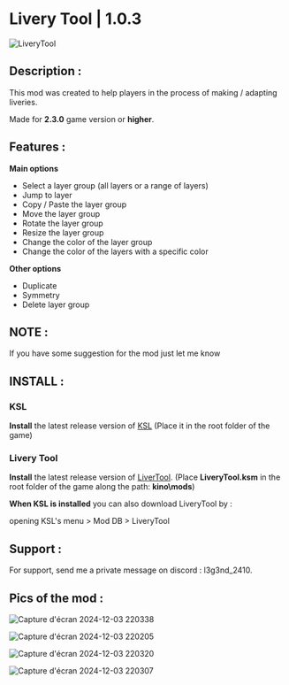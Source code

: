# Livery Tool | 1.0.3

![LiveryTool](https://github.com/user-attachments/assets/f6402b2e-7fd8-4edf-93fc-ef2a7606586a)

## Description :

This mod was created to help players in the process of making / adapting liveries.

Made for **2.3.0** game version or **higher**.

## Features :

**Main options**
- Select a layer group (all layers or a range of layers)
- Jump to layer
- Copy / Paste the layer group
- Move the layer group
- Rotate the layer group
- Resize the layer group
- Change the color of the layer group
- Change the color of the layers with a specific color

**Other options**
- Duplicate
- Symmetry
- Delete layer group
	
## NOTE :

If you have some suggestion for the mod just let me know 

## INSTALL :

### KSL 
**Install** the latest release version of [KSL](https://github.com/trbflxr/ksl/releases) 
(Place it in the root folder of the game)
### Livery Tool 
**Install** the latest release version of [LiverTool](https://github.com/l3g3nd2410/LiveryTool/releases). (Place **LiveryTool.ksm** in the root folder of the game along the path: **kino\mods**)

**When KSL is installed** you can also download LiveryTool by :

opening KSL's menu > Mod DB > LiveryTool

## Support :

For support, send me a private message on discord : l3g3nd_2410.

## Pics of the mod :
![Capture d'écran 2024-12-03 220338](https://github.com/user-attachments/assets/d6044bf3-58b9-4ca3-b049-d879b2a49173)

![Capture d'écran 2024-12-03 220205](https://github.com/user-attachments/assets/c5d32af8-46ba-4ba6-a4d9-06b9200222a6)

![Capture d'écran 2024-12-03 220320](https://github.com/user-attachments/assets/975c18a8-7a22-4ee6-8aa3-9cda038be74e)

![Capture d'écran 2024-12-03 220307](https://github.com/user-attachments/assets/c7707914-699c-41bb-9403-7f7270661c51)

